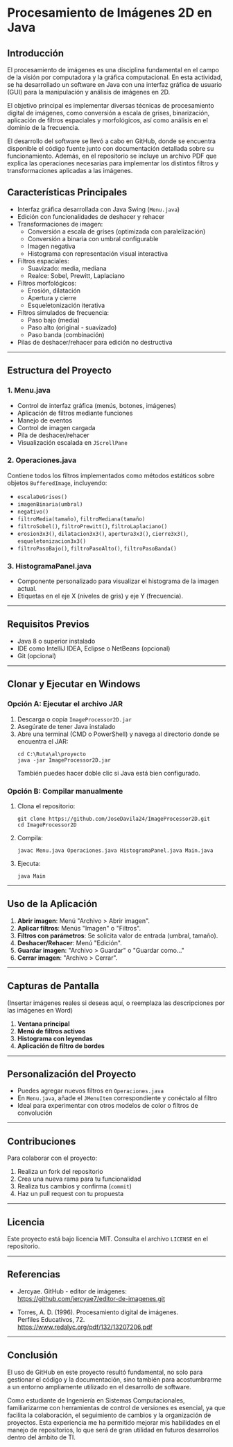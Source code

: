 # **Procesamiento de Imágenes 2D en Java**

## **Introducción**

El procesamiento de imágenes es una disciplina fundamental en el campo de la visión por computadora y la gráfica computacional. En esta actividad, se ha desarrollado un software en Java con una interfaz gráfica de usuario (GUI) para la manipulación y análisis de imágenes en 2D.

El objetivo principal es implementar diversas técnicas de procesamiento digital de imágenes, como conversión a escala de grises, binarización, aplicación de filtros espaciales y morfológicos, así como análisis en el dominio de la frecuencia.

El desarrollo del software se llevó a cabo en GitHub, donde se encuentra disponible el código fuente junto con documentación detallada sobre su funcionamiento. Además, en el repositorio se incluye un archivo PDF que explica las operaciones necesarias para implementar los distintos filtros y transformaciones aplicadas a las imágenes.


## **Características Principales**

- Interfaz gráfica desarrollada con Java Swing (`Menu.java`)
- Edición con funcionalidades de deshacer y rehacer
- Transformaciones de imagen:
  - Conversión a escala de grises (optimizada con paralelización)
  - Conversión a binaria con umbral configurable
  - Imagen negativa
  - Histograma con representación visual interactiva
- Filtros espaciales:
  - Suavizado: media, mediana
  - Realce: Sobel, Prewitt, Laplaciano
- Filtros morfológicos:
  - Erosión, dilatación
  - Apertura y cierre
  - Esqueletonización iterativa
- Filtros simulados de frecuencia:
  - Paso bajo (media)
  - Paso alto (original - suavizado)
  - Paso banda (combinación)
- Pilas de deshacer/rehacer para edición no destructiva

---

## **Estructura del Proyecto**

### 1. Menu.java

- Control de interfaz gráfica (menús, botones, imágenes)
- Aplicación de filtros mediante funciones
- Manejo de eventos
- Control de imagen cargada
- Pila de deshacer/rehacer
- Visualización escalada en `JScrollPane`

### 2. Operaciones.java

Contiene todos los filtros implementados como métodos estáticos sobre objetos `BufferedImage`, incluyendo:

- `escalaDeGrises()`
- `imagenBinaria(umbral)`
- `negativo()`
- `filtroMedia(tamaño)`, `filtroMediana(tamaño)`
- `filtroSobel()`, `filtroPrewitt()`, `filtroLaplaciano()`
- `erosion3x3()`, `dilatacion3x3()`, `apertura3x3()`, `cierre3x3()`, `esqueletonizacion3x3()`
- `filtroPasoBajo()`, `filtroPasoAlto()`, `filtroPasoBanda()`

### 3. HistogramaPanel.java

- Componente personalizado para visualizar el histograma de la imagen actual.
- Etiquetas en el eje X (niveles de gris) y eje Y (frecuencia).

---

## **Requisitos Previos**

- Java 8 o superior instalado
- IDE como IntelliJ IDEA, Eclipse o NetBeans (opcional)
- Git (opcional)

---

## **Clonar y Ejecutar en Windows**

### Opción A: Ejecutar el archivo JAR

1. Descarga o copia `ImageProcessor2D.jar`  
2. Asegúrate de tener Java instalado  
3. Abre una terminal (CMD o PowerShell) y navega al directorio donde se encuentra el JAR:
   ```
   cd C:\Ruta\al\proyecto
   java -jar ImageProcessor2D.jar
   ```
   También puedes hacer doble clic si Java está bien configurado.

### Opción B: Compilar manualmente

1. Clona el repositorio:
   ```
   git clone https://github.com/JoseDavila24/ImageProcessor2D.git
   cd ImageProcessor2D
   ```
2. Compila:
   ```
   javac Menu.java Operaciones.java HistogramaPanel.java Main.java
   ```
3. Ejecuta:
   ```
   java Main
   ```

---

## **Uso de la Aplicación**

1. **Abrir imagen**: Menú "Archivo > Abrir imagen".
2. **Aplicar filtros**: Menús "Imagen" o "Filtros".
3. **Filtros con parámetros**: Se solicita valor de entrada (umbral, tamaño).
4. **Deshacer/Rehacer**: Menú "Edición".
5. **Guardar imagen**: "Archivo > Guardar" o "Guardar como..."
6. **Cerrar imagen**: "Archivo > Cerrar".

---

## **Capturas de Pantalla**

(Insertar imágenes reales si deseas aquí, o reemplaza las descripciones por las imágenes en Word)

1. **Ventana principal**  
2. **Menú de filtros activos**
3. **Histograma con leyendas**
4. **Aplicación de filtro de bordes**

---

## **Personalización del Proyecto**

- Puedes agregar nuevos filtros en `Operaciones.java`
- En `Menu.java`, añade el `JMenuItem` correspondiente y conéctalo al filtro
- Ideal para experimentar con otros modelos de color o filtros de convolución

---

## **Contribuciones**

Para colaborar con el proyecto:

1. Realiza un fork del repositorio
2. Crea una nueva rama para tu funcionalidad
3. Realiza tus cambios y confirma (`commit`)
4. Haz un pull request con tu propuesta

---

## **Licencia**

Este proyecto está bajo licencia MIT. Consulta el archivo `LICENSE` en el repositorio.

---

## **Referencias**

- Jercyae. GitHub - editor de imágenes:  
  https://github.com/jercyae7/editor-de-imagenes.git

- Torres, A. D. (1996). Procesamiento digital de imágenes.  
  Perfiles Educativos, 72.  
  https://www.redalyc.org/pdf/132/13207206.pdf

---

## **Conclusión**

El uso de GitHub en este proyecto resultó fundamental, no solo para gestionar el código y la documentación, sino también para acostumbrarme a un entorno ampliamente utilizado en el desarrollo de software.

Como estudiante de Ingeniería en Sistemas Computacionales, familiarizarme con herramientas de control de versiones es esencial, ya que facilita la colaboración, el seguimiento de cambios y la organización de proyectos. Esta experiencia me ha permitido mejorar mis habilidades en el manejo de repositorios, lo que será de gran utilidad en futuros desarrollos dentro del ámbito de TI.
